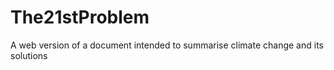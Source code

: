 # The21stProblem
A web version of a document intended to summarise climate change and its solutions
